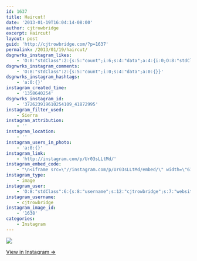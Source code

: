 ```yaml
---
id: 1637
title: Haircut!
date: '2013-01-19T16:04:14-08:00'
author: cjtrowbridge
excerpt: Haircut!
layout: post
guid: 'http://cjtrowbridge.com/?p=1637'
permalink: /2013/01/19/haircut/
dsgnwrks_instagram_likes:
    - 'O:8:"stdClass":2:{s:5:"count";i:6;s:4:"data";a:4:{i:0;O:8:"stdClass":4:{s:8:"username";s:10:"teeemmjayy";s:15:"profile_picture";s:106:"https://igcdn-photos-c-a.akamaihd.net/hphotos-ak-xfa1/t51.2885-19/10843775_330528557139010_483109168_a.jpg";s:2:"id";s:8:"22842056";s:9:"full_name";s:12:"Tess Jimenez";}i:1;O:8:"stdClass":4:{s:8:"username";s:14:"jessmarieleahy";s:15:"profile_picture";s:106:"https://igcdn-photos-f-a.akamaihd.net/hphotos-ak-xaf1/t51.2885-19/10560972_344548449082453_479117528_a.jpg";s:2:"id";s:8:"14324499";s:9:"full_name";s:4:"Jess";}i:2;O:8:"stdClass":4:{s:8:"username";s:14:"jeremytrautman";s:15:"profile_picture";s:84:"https://instagramimages-a.akamaihd.net/profiles/profile_19935397_75sq_1377018608.jpg";s:2:"id";s:8:"19935397";s:9:"full_name";s:15:"Jeremy Trautman";}i:3;O:8:"stdClass":4:{s:8:"username";s:9:"delta1188";s:15:"profile_picture";s:107:"https://igcdn-photos-e-a.akamaihd.net/hphotos-ak-xap1/t51.2885-19/10311208_608625432539164_1882531507_a.jpg";s:2:"id";s:8:"31167575";s:9:"full_name";s:8:"J Rueter";}}}'
dsgnwrks_instagram_comments:
    - 'O:8:"stdClass":2:{s:5:"count";i:0;s:4:"data";a:0:{}}'
dsgnwrks_instagram_hashtags:
    - 'a:0:{}'
instagram_created_time:
    - '1358640254'
dsgnwrks_instagram_id:
    - '372623919610254109_41872995'
instagram_filter_used:
    - Sierra
instagram_attribution:
    - ''
instagram_location:
    - ''
instagram_users_in_photo:
    - 'a:0:{}'
instagram_link:
    - 'http://instagram.com/p/Ur03sLLtMd/'
instagram_embed_code:
    - "\n<iframe src=\"//instagram.com/p/Ur03sLLtMd/embed/\" width=\"612\" height=\"710\" frameborder=\"0\" scrolling=\"no\" allowtransparency=\"true\"></iframe>\n"
instagram_type:
    - image
instagram_user:
    - 'O:8:"stdClass":6:{s:8:"username";s:12:"cjtrowbridge";s:7:"website";s:0:"";s:15:"profile_picture";s:103:"https://igcdn-photos-f-a.akamaihd.net/hphotos-ak-xpa1/t51.2885-19/925559_452430704897917_67836701_a.jpg";s:9:"full_name";s:13:"CJ Trowbridge";s:3:"bio";s:0:"";s:2:"id";s:8:"41872995";}'
instagram_username:
    - cjtrowbridge
instagram_image_id:
    - '1638'
categories:
    - Instagram
---
```


[![](http://blog.cjtrowbridge.com/wp-content/uploads/2013/01/ecf0b136629411e2ada322000a1fbcdb_7.jpg)](http://instagram.com/p/Ur03sLLtMd/)

[View in Instagram ⇒](http://instagram.com/p/Ur03sLLtMd/)